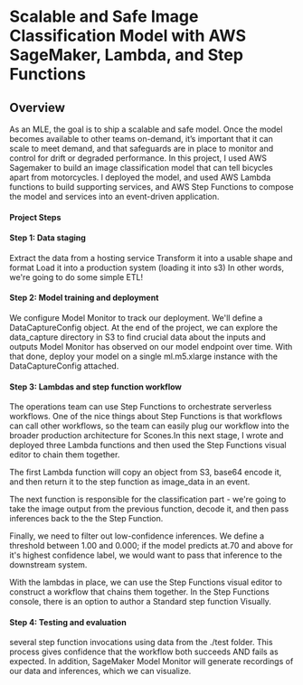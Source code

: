 
# Scalable and Safe Image Classification Model with AWS SageMaker, Lambda, and Step Functions

 ## Overview
As an MLE, the  goal is to ship a scalable and safe model. Once the model becomes available to other teams on-demand, it’s important that it can scale to meet demand, and that safeguards are in place to monitor and control for drift or degraded performance.
In this project, I used AWS Sagemaker to build an image classification model that can tell bicycles apart from motorcycles. l deployed the model, and used AWS Lambda functions to build supporting services, and AWS Step Functions to compose the model and services into an event-driven application.
#### Project Steps 
#### Step 1: Data staging
Extract the data from a hosting service
Transform it into a usable shape and format
Load it into a production system (loading it into s3)
In other words, we're going to do some simple ETL!
#### Step 2: Model training and deployment
We configure Model Monitor to track our deployment. We'll define a DataCaptureConfig object.  At the end of the project, we can explore the data_capture directory in S3 to find crucial data about the inputs and outputs Model Monitor has observed on our model endpoint over time.
With that done, deploy your model on a single ml.m5.xlarge instance with the DataCaptureConfig  attached.
####  Step 3: Lambdas and step function workflow
The operations team can use Step Functions to orchestrate serverless workflows. One of the nice things about Step Functions is that workflows can call other workflows, so the team can easily plug our workflow into the broader production architecture for Scones.In this next stage, I wrote and deployed three Lambda functions and then used the Step Functions visual editor to chain them together. 

The first Lambda function will copy an object from S3, base64 encode it, and then return it to the step function as image_data in an event.

The next function is responsible for the classification part - we're going to take the image output from the previous function, decode it, and then pass inferences back to the the Step Function.

Finally, we need to filter out low-confidence inferences. We define a threshold between 1.00 and 0.000; if  the model predicts at.70 and above for it's highest confidence label, we would want to pass that inference to the downstream system.

With the lambdas in place, we can use the Step Functions visual editor to construct a workflow that chains them together. In the Step Functions console, there is an option to author a Standard step function Visually.
####  Step 4: Testing and evaluation
 several step function invocations using data from the ./test folder. This process gives confidence that the workflow both succeeds AND fails as expected. In addition, SageMaker Model Monitor will generate recordings of our data and inferences, which we can visualize.


